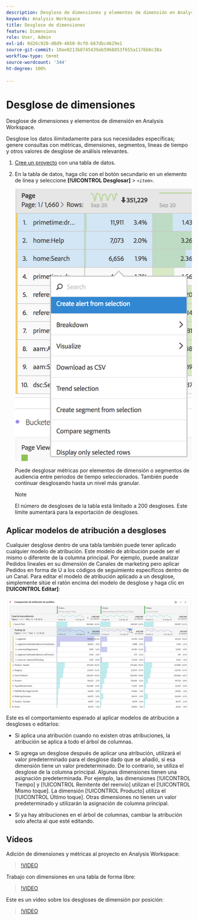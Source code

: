 ```yaml
---
description: Desglose de dimensiones y elementos de dimensión en Analysis Workspace.
keywords: Analysis Workspace
title: Desglose de dimensiones
feature: Dimensions
role: User, Admin
exl-id: 0d26c920-d0d9-4650-9cf0-b67dbc4629e1
source-git-commit: 10ae8213b8745439ab5968853f655a1176b8c38a
workflow-type: tm+mt
source-wordcount: '344'
ht-degree: 100%

---
```


# Desglose de dimensiones

Desglose de dimensiones y elementos de dimensión en Analysis Workspace.

Desglose los datos ilimitadamente para sus necesidades específicas; genere consultas con métricas, dimensiones, segmentos, líneas de tiempo y otros valores de desglose de análisis relevantes.

1. [Cree un proyecto](/help/analyze/analysis-workspace/home.md) con una tabla de datos.
1. En la tabla de datos, haga clic con el botón secundario en un elemento de línea y seleccione **[!UICONTROL Desglosar]** > *`<item>`*.

   ![Resultado](assets/fa_data_table_actions.png)

   Puede desglosar métricas por elementos de dimensión o segmentos de audiencia entre periodos de tiempo seleccionados. También puede continuar desglosando hasta un nivel más granular.

   >[!NOTE]
   >
   >El número de desgloses de la tabla está limitado a 200 desgloses. Este límite aumentará para la exportación de desgloses.

## Aplicar modelos de atribución a desgloses

Cualquier desglose dentro de una tabla también puede tener aplicado cualquier modelo de atribución. Este modelo de atribución puede ser el mismo o diferente de la columna principal. Por ejemplo, puede analizar Pedidos lineales en su dimensión de Canales de marketing pero aplicar Pedidos en forma de U a los códigos de seguimiento específicos dentro de un Canal. Para editar el modelo de atribución aplicado a un desglose, simplemente sitúe el ratón encima del modelo de desglose y haga clic en **[!UICONTROL Editar]**:

![Configuración del desglose](assets/breakdown_settings.png)

Este es el comportamiento esperado al aplicar modelos de atribución a desgloses o editarlos:

* Si aplica una atribución cuando no existen otras atribuciones, la atribución se aplica a todo el árbol de columnas.

* Si agrega un desglose después de aplicar una atribución, utilizará el valor predeterminado para el desglose dado que se añadió, si esa dimensión tiene un valor predeterminado. De lo contrario, se utiliza el desglose de la columna principal. Algunas dimensiones tienen una asignación predeterminada.  Por ejemplo, las dimensiones [!UICONTROL Tiempo] y [!UICONTROL Remitente del reenvío] utilizan el [!UICONTROL Mismo toque]. La dimensión [!UICONTROL Producto] utiliza el [!UICONTROL Último toque]. Otras dimensiones no tienen un valor predeterminado y utilizarán la asignación de columna principal.

* Si ya hay atribuciones en el árbol de columnas, cambiar la atribución solo afecta al que esté editando.

## Vídeos

Adición de dimensiones y métricas al proyecto en Analysis Workspace:

>[!VIDEO](https://video.tv.adobe.com/v/30606/?quality=12)

Trabajo con dimensiones en una tabla de forma libre:

>[!VIDEO](https://video.tv.adobe.com/v/40179/?quality=12)

Este es un vídeo sobre los desgloses de dimensión por posición:

>[!VIDEO](https://video.tv.adobe.com/v/24033/?quality=12)
